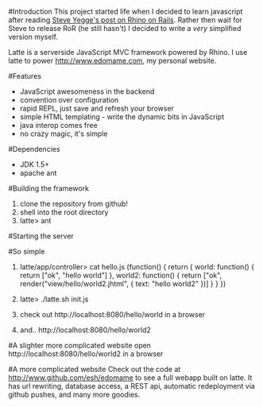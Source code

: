 #Introduction
This project started life when I decided to learn javascript after reading <a href="http://steve-yegge.blogspot.com/2007/06/rhino-on-rails.html">Steve Yegge's post on Rhino on Rails</a>. Rather then wait for Steve to release RoR (he still hasn't) I decided to write a _very_ simplified version myself.

Latte is a serverside JavaScript MVC framework powered by Rhino. I use latte to power <http://www.edomame.com>, my personal website. 

#Features
* JavaScript awesomeness in the backend
* convention over configuration
* rapid REPL, just save and refresh your browser
* simple HTML templating - write the dynamic bits in JavaScript
* java interop comes free
* no crazy magic, it's simple

#Dependencies
* JDK 1.5+
* apache ant

#Building the framework
1. clone the repository from github!
1. shell into the root directory
1. latte> ant

#Starting the server

#So simple

1. latte/app/controller> cat hello.js
	(function() {
		return {
			world: function() {
				return ["ok", "hello world"]
			},
			world2: function() {
				return ["ok", render("view/hello/world2.jhtml", { text: "hello world2" })]
			}
		}
	})

1. latte> ./latte.sh init.js
1. check out http://localhost:8080/hello/world in a browser 
1. and.. http://localhost:8080/hello/world2

#A slighter more complicated website
open http://localhost:8080/hello/world2 in a browser 

#A more complicated website
Check out the code at <http://www.github.com/esh/edomame> to see a full webapp built on latte. It has url rewriting, database access, a REST api, automatic redeployment via github pushes, and many more goodies.
